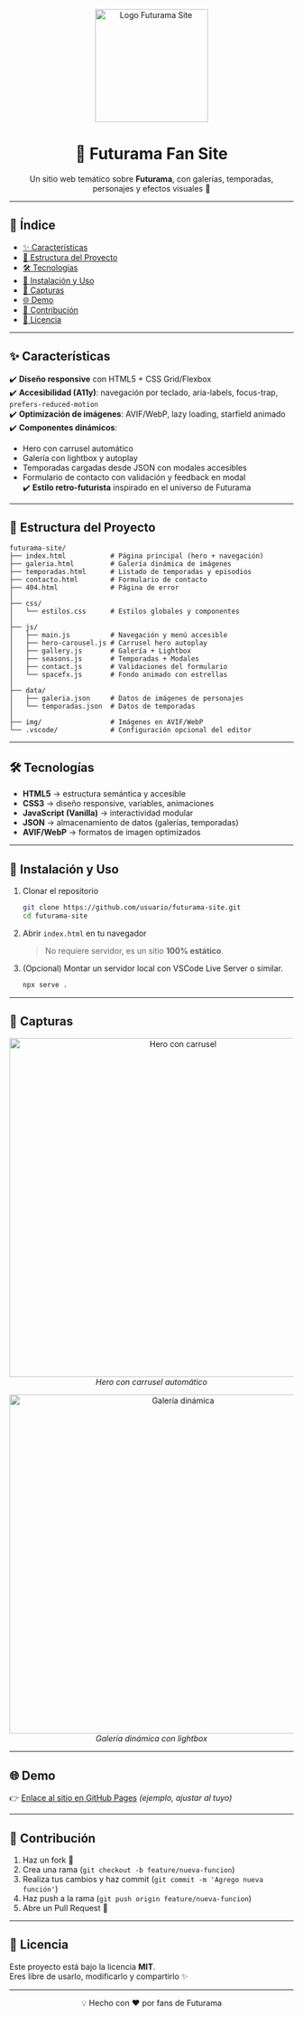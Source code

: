 <!-- LOGO DEL PROYECTO -->
<p align="center">
  <img src="img/logo-futurama.png" alt="Logo Futurama Site" width="200" />
</p>

<h1 align="center">🌌 Futurama Fan Site</h1>
<p align="center">
  Un sitio web temático sobre <strong>Futurama</strong>, con galerías, temporadas, personajes y efectos visuales 🚀
</p>

---

## 📑 Índice
- [✨ Características](#-características)
- [📂 Estructura del Proyecto](#-estructura-del-proyecto)
- [🛠️ Tecnologías](#️-tecnologías)
- [🚀 Instalación y Uso](#-instalación-y-uso)
- [📸 Capturas](#-capturas)
- [🌐 Demo](#-demo)
- [🤝 Contribución](#-contribución)
- [📜 Licencia](#-licencia)

---

## ✨ Características
✔️ **Diseño responsive** con HTML5 + CSS Grid/Flexbox  
✔️ **Accesibilidad (A11y)**: navegación por teclado, aria-labels, focus-trap, `prefers-reduced-motion`  
✔️ **Optimización de imágenes**: AVIF/WebP, lazy loading, starfield animado  
✔️ **Componentes dinámicos**:
- Hero con carrusel automático  
- Galería con lightbox y autoplay  
- Temporadas cargadas desde JSON con modales accesibles  
- Formulario de contacto con validación y feedback en modal  
✔️ **Estilo retro-futurista** inspirado en el universo de Futurama  

---

## 📂 Estructura del Proyecto
```
futurama-site/
├── index.html           # Página principal (hero + navegación)
├── galeria.html         # Galería dinámica de imágenes
├── temporadas.html      # Listado de temporadas y episodios
├── contacto.html        # Formulario de contacto
├── 404.html             # Página de error
│
├── css/
│   └── estilos.css      # Estilos globales y componentes
│
├── js/
│   ├── main.js          # Navegación y menú accesible
│   ├── hero-carousel.js # Carrusel hero autoplay
│   ├── gallery.js       # Galería + Lightbox
│   ├── seasons.js       # Temporadas + Modales
│   ├── contact.js       # Validaciones del formulario
│   └── spacefx.js       # Fondo animado con estrellas
│
├── data/
│   ├── galeria.json     # Datos de imágenes de personajes
│   └── temporadas.json  # Datos de temporadas
│
├── img/                 # Imágenes en AVIF/WebP
└── .vscode/             # Configuración opcional del editor
```

---

## 🛠️ Tecnologías
- **HTML5** → estructura semántica y accesible  
- **CSS3** → diseño responsive, variables, animaciones  
- **JavaScript (Vanilla)** → interactividad modular  
- **JSON** → almacenamiento de datos (galerías, temporadas)  
- **AVIF/WebP** → formatos de imagen optimizados  

---

## 🚀 Instalación y Uso

1. Clonar el repositorio  
   ```bash
   git clone https://github.com/usuario/futurama-site.git
   cd futurama-site
   ```

2. Abrir `index.html` en tu navegador  
   > No requiere servidor, es un sitio **100% estático**.  

3. (Opcional) Montar un servidor local con VSCode Live Server o similar.  
   ```bash
   npx serve .
   ```

---

## 📸 Capturas

<p align="center">
  <img src="img/captura-hero.png" alt="Hero con carrusel" width="600"/>
  <br/>
  <em>Hero con carrusel automático</em>
</p>

<p align="center">
  <img src="img/captura-galeria.png" alt="Galería dinámica" width="600"/>
  <br/>
  <em>Galería dinámica con lightbox</em>
</p>

---

## 🌐 Demo
👉 [Enlace al sitio en GitHub Pages](https://usuario.github.io/futurama-site) *(ejemplo, ajustar al tuyo)*  

---

## 🤝 Contribución
1. Haz un fork 🍴  
2. Crea una rama (`git checkout -b feature/nueva-funcion`)  
3. Realiza tus cambios y haz commit (`git commit -m 'Agrego nueva función'`)  
4. Haz push a la rama (`git push origin feature/nueva-funcion`)  
5. Abre un Pull Request 🚀  

---

## 📜 Licencia
Este proyecto está bajo la licencia **MIT**.  
Eres libre de usarlo, modificarlo y compartirlo ✨

---

<p align="center">💡 Hecho con ❤️ por fans de Futurama</p>
